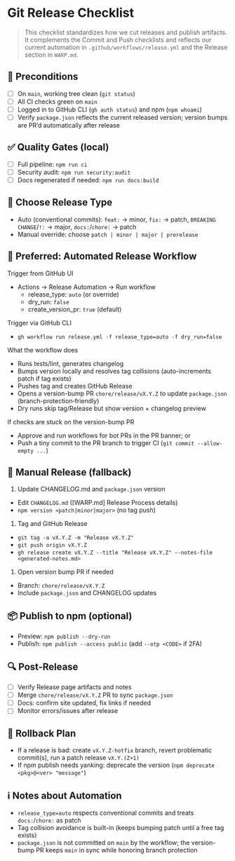 # Git Release Checklist

> This checklist standardizes how we cut releases and publish artifacts.
> It complements the Commit and Push checklists and reflects our current
> automation in `.github/workflows/release.yml` and the Release section
> in `WARP.md`.

## 🔧 Preconditions

- [ ] On `main`, working tree clean (`git status`)
- [ ] All CI checks green on `main`
- [ ] Logged in to GitHub CLI (`gh auth status`) and npm (`npm whoami`)
- [ ] Verify `package.json` reflects the current released version; version bumps are PR’d automatically after release

## ✅ Quality Gates (local)

- [ ] Full pipeline: `npm run ci`
- [ ] Security audit: `npm run security:audit`
- [ ] Docs regenerated if needed: `npm run docs:build`

## 🧮 Choose Release Type

- Auto (conventional commits): `feat:` → minor, `fix:` → patch, `BREAKING CHANGE`/`!:` → major, `docs:`/`chore:` → patch
- Manual override: choose `patch | minor | major | prerelease`

## 🚀 Preferred: Automated Release Workflow

Trigger from GitHub UI

- Actions → Release Automation → Run workflow
  - release_type: `auto` (or override)
  - dry_run: `false`
  - create_version_pr: `true` (default)

Trigger via GitHub CLI

- `gh workflow run release.yml -f release_type=auto -f dry_run=false`

What the workflow does

- Runs tests/lint, generates changelog
- Bumps version locally and resolves tag collisions (auto-increments patch if tag exists)
- Pushes tag and creates GitHub Release
- Opens a version-bump PR `chore/release/vX.Y.Z` to update `package.json` (branch-protection‑friendly)
- Dry runs skip tag/Release but show version + changelog preview

If checks are stuck on the version-bump PR

- Approve and run workflows for bot PRs in the PR banner; or
- Push a tiny commit to the PR branch to trigger CI (`git commit --allow-empty ...`)

## 📝 Manual Release (fallback)

1. Update CHANGELOG.md and `package.json` version

- Edit `CHANGELOG.md` ([WARP.md] Release Process details)
- `npm version <patch|minor|major>` (no tag push)

1. Tag and GitHub Release

- `git tag -a vX.Y.Z -m "Release vX.Y.Z"`
- `git push origin vX.Y.Z`
- `gh release create vX.Y.Z --title "Release vX.Y.Z" --notes-file <generated-notes.md>`

1. Open version bump PR if needed

- Branch: `chore/release/vX.Y.Z`
- Include `package.json` and CHANGELOG updates

## 📦 Publish to npm (optional)

- Preview: `npm publish --dry-run`
- Publish: `npm publish --access public` (add `--otp <CODE>` if 2FA)

## 🔍 Post-Release

- [ ] Verify Release page artifacts and notes
- [ ] Merge `chore/release/vX.Y.Z` PR to sync `package.json`
- [ ] Docs: confirm site updated, fix links if needed
- [ ] Monitor errors/issues after release

## 🧯 Rollback Plan

- If a release is bad: create `vX.Y.Z-hotfix` branch, revert problematic commit(s), run a patch release `vX.Y.(Z+1)`
- If npm publish needs yanking: deprecate the version (`npm deprecate <pkg>@<ver> "message"`)

## ℹ️ Notes about Automation

- `release_type=auto` respects conventional commits and treats `docs:`/`chore:` as patch
- Tag collision avoidance is built-in (keeps bumping patch until a free tag exists)
- `package.json` is not committed on `main` by the workflow; the version-bump PR keeps `main` in sync while honoring branch protection
